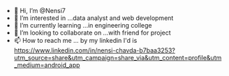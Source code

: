 - 👋 Hi, I’m @Nensi7
- 👀 I’m interested in ...data analyst and web development 
- 🌱 I’m currently learning ...in engineering college 
- 💞️ I’m looking to collaborate on ...with friend for project 
- 📫 How to reach me ... by my linkedin I'd is https://www.linkedin.com/in/nensi-chavda-b7baa3253?utm_source=share&utm_campaign=share_via&utm_content=profile&utm_medium=android_app

<!---
Nensi7/Nensi7 is a ✨ special ✨ repository because its `README.md` (this file) appears on your GitHub profile.
You can click the Preview link to take a look at your changes.
--->
